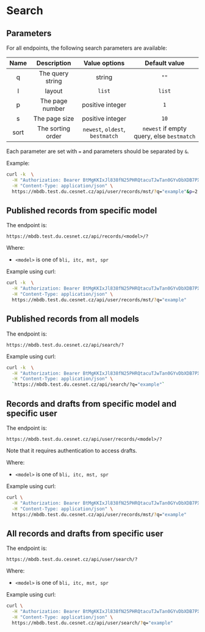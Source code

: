 # Search

## Parameters

For all endpoints, the following search parameters are available:

| Name | Description       | Value options                  | Default value                             |
|:----:|:-----------------:|:------------------------------:|:-----------------------------------------:|
|   q  | The query string  |   string                       |      `""`                                 |
|   l  | layout            | `list`                         |      `list`                               |
|   p  | The page number   | positive integer               |      `1`                                  |
|   s  | The page size     | positive integer               |      `10`                                 |
| sort | The sorting order | `newest`, `oldest`, `bestmatch`| `newest` if empty query, else `bestmatch` |

Each parameter are set with `=` and parameters should be separated by `&`.

Example:

```bash
curl -k  \
  -H "Authorization: Bearer BtMgKKIxJl838fN25PHRQtacuTJwTan0GYvDbXDB7PXoPYSHcugjZSrXQu6Y" \
  -H "Content-Type: application/json" \
  https://mbdb.test.du.cesnet.cz/api/user/records/mst/?q="example"&p=2
```

## Published records from specific model

The endpoint is:

`https://mbdb.test.du.cesnet.cz/api/records/<model>/?`

Where:
  * `<model>` is one of `bli, itc, mst, spr`

Example using curl:

```bash
curl -k  \
  -H "Authorization: Bearer BtMgKKIxJl838fN25PHRQtacuTJwTan0GYvDbXDB7PXoPYSHcugjZSrXQu6Y" \
  -H "Content-Type: application/json" \
  https://mbdb.test.du.cesnet.cz/api/user/records/mst/?q="example"
```

## Published records from all models

The endpoint is:

`https://mbdb.test.du.cesnet.cz/api/search/?`

Example using curl:

```bash
curl -k  \
  -H "Authorization: Bearer BtMgKKIxJl838fN25PHRQtacuTJwTan0GYvDbXDB7PXoPYSHcugjZSrXQu6Y" \
  -H "Content-Type: application/json" \
  `https://mbdb.test.du.cesnet.cz/api/search/?q="example"`
```

## Records and drafts from specific model and specific user

The endpoint is:

`https://mbdb.test.du.cesnet.cz/api/user/records/<model>/?`

Note that it requires authentication to access drafts.

Where:
  * `<model>` is one of `bli, itc, mst, spr`

Example using curl:

```bash
curl \
  -H "Authorization: Bearer BtMgKKIxJl838fN25PHRQtacuTJwTan0GYvDbXDB7PXoPYSHcugjZSrXQu6Y" \
  -H "Content-Type: application/json" \
  https://mbdb.test.du.cesnet.cz/api/user/records/mst/?q="example"
```


## All records and drafts from specific user

The endpoint is:

`https://mbdb.test.du.cesnet.cz/api/user/search/?`


Where:
  * `<model>` is one of `bli, itc, mst, spr`

Example using curl:

```bash
curl \
  -H "Authorization: Bearer BtMgKKIxJl838fN25PHRQtacuTJwTan0GYvDbXDB7PXoPYSHcugjZSrXQu6Y" \
  -H "Content-Type: application/json" \
  https://mbdb.test.du.cesnet.cz/api/user/search/?q="example"
```